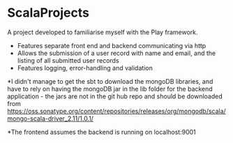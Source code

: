 # ScalaProjects
A project developed to familiarise myself with the Play framework.

- Features separate front end and backend communicating via http
- Allows the submission of a user record with name and email, and the listing of all submitted user records
- Features logging, error-handling and validation

*I didn't manage to get the sbt to download the mongoDB libraries, and have to rely on having the mongoDB jar in the lib folder for the backend application - the jars are not in the git hub repo and should be downloaded from https://oss.sonatype.org/content/repositories/releases/org/mongodb/scala/mongo-scala-driver_2.11/1.0.1/

*The frontend assumes the backend is running on localhost:9001
